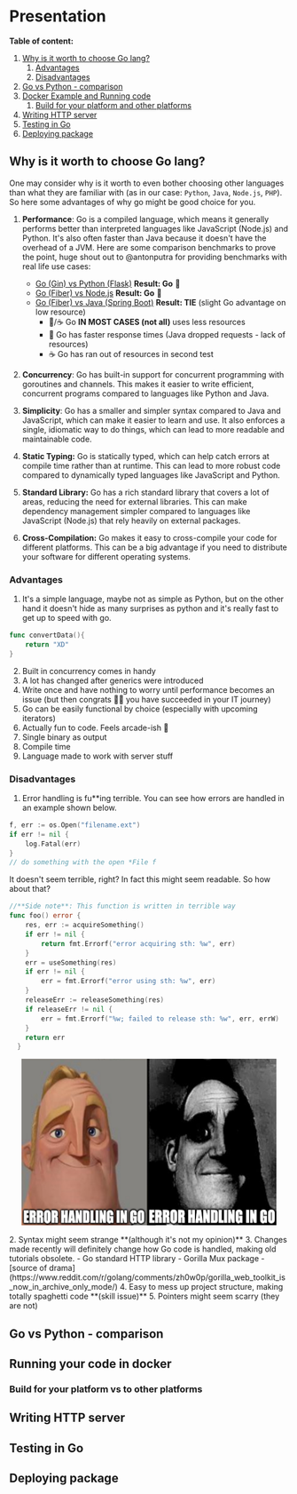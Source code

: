 # Presentation

**Table of content:**
1. [Why is it worth to choose Go lang?](#wgl)
    1. [Advantages](#wgl-a)
    2. [Disadvantages](#wgl-d)
2. [Go vs Python - comparison](#govspython)
3. [Docker Example and Running code](#dockerexample)
    1. [Build for your platform and other platforms](#dockerdifferenplatform)
4. [Writing HTTP server](#httpserver)
5. [Testing in Go](#testing)
6. [Deploying package](#deployingpackage)

<a id="wgl"></a>
## Why is it worth to choose Go lang?

One may consider why is it worth to even bother choosing other languages than what they are familiar with (as in our case: `Python`, `Java`, `Node.js`, `PHP`). So here some advantages of why go might be good choice for you.

1. **Performance**: Go is a compiled language, which means it generally performs better than interpreted languages like JavaScript (Node.js) and Python. It's also often faster than Java because it doesn't have the overhead of a JVM. Here are some comparison benchmarks to prove the point, huge shout out to @antonputra for providing benchmarks with real life use cases:
    - [Go (Gin) vs Python (Flask)](https://www.youtube.com/watch?v=vJsqDqq1R0Y) **Result: Go** :crown:
    - [Go (Fiber) vs Node.js](https://www.youtube.com/watch?v=ntMKNlESCpM) **Result: Go** :crown:
    - [Go (Fiber) vs Java (Spring Boot)](https://www.youtube.com/watch?v=8CiErLxdaA8)  **Result: TIE** (slight Go advantage on low resource)
        - :japanese_ogre:/:coffee: Go **IN MOST CASES (not all)** uses less resources
        - :japanese_ogre: Go has faster response times (Java dropped requests - lack of resources)
        - :coffee: Go has ran out of resources in second test


2. **Concurrency**: Go has built-in support for concurrent programming with goroutines and channels. This makes it easier to write efficient, concurrent programs compared to languages like Python and Java.

3. **Simplicity**: Go has a smaller and simpler syntax compared to Java and JavaScript, which can make it easier to learn and use. It also enforces a single, idiomatic way to do things, which can lead to more readable and maintainable code.

4. **Static Typing:** Go is statically typed, which can help catch errors at compile time rather than at runtime. This can lead to more robust code compared to dynamically typed languages like JavaScript and Python.

5. **Standard Library:** Go has a rich standard library that covers a lot of areas, reducing the need for external libraries. This can make dependency management simpler compared to languages like JavaScript (Node.js) that rely heavily on external packages.

6. **Cross-Compilation:** Go makes it easy to cross-compile your code for different platforms. This can be a big advantage if you need to distribute your software for different operating systems.

<a id="wgl-a"></a>
### Advantages
1. It's a simple language, maybe not as simple as Python, but on the other hand it doesn't hide as many surprises as python and it's really fast to get up to speed with go.
```go
func convertData(){
    return "XD"
}
```
2. Built in concurrency comes in handy
3. A lot has changed after generics were introduced
4. Write once and have nothing to worry until performance becomes an issue (but then congrats :tada::clap: you have succeeded in your IT journey)
5. Go can be easily functional by choice (especially with upcoming iterators)
6. Actually fun to code. Feels arcade-ish :cake:
7. Single binary as output
8. Compile time
9. Language made to work with server stuff
<a id="wgl-d"></a>
### Disadvantages
1. Error handling is fu**ing terrible. You can see how errors are handled in an example shown below.
```go
f, err := os.Open("filename.ext")
if err != nil {
    log.Fatal(err)
}
// do something with the open *File f
```

It doesn't seem terrible, right? In fact this might seem readable. So how about that?

```go
//**Side note**: This function is written in terrible way
func foo() error {
    res, err := acquireSomething()
    if err != nil {
        return fmt.Errorf("error acquiring sth: %w", err)
    }
    err = useSomething(res)
    if err != nil {
        err = fmt.Errorf("error using sth: %w", err)
    }
    releaseErr := releaseSomething(res)
    if releaseErr != nil {
        err = fmt.Errorf("%w; failed to release sth: %w", err, errW)
    }
    return err
  }
```
<p align="center">
  <img width="460" height="300" src="assets/mr_incredible_err.png">
</p>
2. Syntax might seem strange **(although it's not my opinion)**
3. Changes made recently will definitely change how Go code is handled, making old tutorials obsolete.
    - Go standard HTTP library
    - Gorilla Mux package - [source of drama](https://www.reddit.com/r/golang/comments/zh0w0p/gorilla_web_toolkit_is_now_in_archive_only_mode/)
4. Easy to mess up project structure, making totally spaghetti code **(skill issue)**
5. Pointers might seem scarry (they are not)

<a id="govspython"></a>
## Go vs Python - comparison

<a id="dockerexample"></a>
## Running your code in docker

<a id="dockerdifferenplatform"></a>
### Build for your platform vs to other platforms

<a id="httpserver"></a>
## Writing HTTP server

<a id="testing"></a>
## Testing in Go

<a id="deployingpackage"></a>
## Deploying package